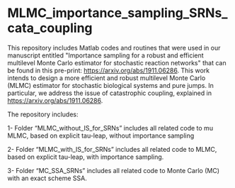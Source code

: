 # MLMC_importance_sampling_SRNs_cata_coupling


This repository includes Matlab codes and routines that were used in our manuscript entitled "Importance sampling for a robust and efficient multilevel Monte Carlo estimator for stochastic reaction networks" that can be found in this pre-print: https://arxiv.org/abs/1911.06286. This work intends to design a more efficient and robust multilevel Monte Carlo (MLMC) estimator for stochastic biological systems and pure jumps. In particular, we address the issue of catastrophic coupling, explained in https://arxiv.org/abs/1911.06286.

The repository includes:

1- Folder “MLMC_without_IS_for_SRNs” includes all related code to mu MLMC, based on explicit tau-leap, without importance sampling

2- Folder “MLMC_with_IS_for_SRNs” includes all related code to MLMC, based on explicit tau-leap, with importance sampling.

3- Folder “MC_SSA_SRNs” includes all related code to Monte Carlo (MC) with an exact scheme SSA.
